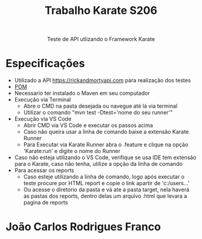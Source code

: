 <h1 align="center"> Trabalho Karate S206</h1>
<br>
<p align="center">Teste de API utlizando o Framework Karate</p>

Especificações
=================
<!--ts-->
   * Utilizado a API https://rickandmortyapi.com para realização dos testes
   * [POM](https://github.com/Jcarlos1999/S206/blob/master/karate/pom.xml)
   * Necessario ter instalado o Maven em seu computador
   * Execução via Terminal
      * Abre o CMD na pasta desejada ou navegue até lá via terminal 
      * Utilizar o comando "mvn test -Dtest='nome do seu runner'"
   * Execução via VS Code
      * Abrir CMD via VS Code e executar os passos acima
      * Caso não queira usar a linha de comando baixe a extensão Karate Runner 
      * Para Executar via Karate Runner abra o .feature e clique na opção 'Karate:run' e digite o nome do Runner
   * Caso não esteja utilizando o VS Code, verifique se usa IDE tem extensão para o Karate, caso não tenha, utilize a opção da linha de comando
   * Para acessar os reports
      * Caso esteje utilizando a linha de comando, logo após executar o teste procure por HTML report e copie o link apartir de 'c:/users...'
      * Ou acesse o diretorio da pasta e vá ate a pasta target, nela haverá as pastas dos reports, dentro delas um arquivo .html que levara a pagina de reports
<!--te-->

<h1 align="start">João Carlos Rodrigues Franco</h1>

